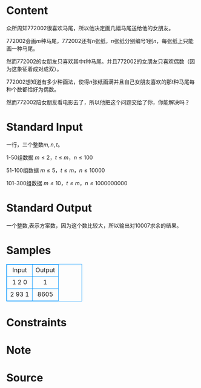
# Content

众所周知772002很喜欢马尾，所以他决定画几幅马尾送给他的女朋友。

772002会画$m$种马尾，772002还有$n$张纸，$n$张纸分别编号$1$到$n$，每张纸上只能画一种马尾。

然而772002的女朋友只喜欢其中$t$种马尾。并且772002的女朋友只喜欢偶数（因为这象征着成对成双）。

772002想知道有多少种画法，使得$n$张纸画满并且自己女朋友喜欢的那t种马尾每种个数都恰好为偶数。

然而772002陪女朋友看电影去了，所以他把这个问题交给了你，你能解决吗？

# Standard Input

一行，三个整数$m,n,t$。

1-50组数据 $m≤2，t≤m，n≤100$

51-100组数据 $m≤5，t≤m，n≤10000$

101-300组数据 $m≤10，t≤m，n≤1000000000$

# Standard Output

一个整数,表示方案数，因为这个数比较大，所以输出对10007求余的结果。

# Samples

<style>
        table,table tr th, table tr td { border:1px solid #0094ff; }
        table { width: 200px; min-height: 25px; line-height: 25px; text-align: center; border-collapse: collapse;}   
    </style>
<table>
	<tr>
		<td>Input</td>
		<td>Output</td>
	</tr>
<tr><td>1 2 0
</td><td>1
</td></tr><tr><td>2 93 1
</td><td>8605
</td></tr></table>


# Constraints



# Note



# Source


